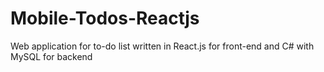 # Mobile-Todos-Reactjs
 Web application for to-do list written in React.js for front-end and C# with MySQL for backend
